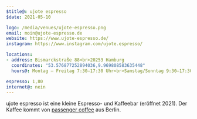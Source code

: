 ```yaml
---
$title@: ujote espresso
$date: 2021-05-10

logo: /media/venues/ujote-espresso.png
email: moin@ujote-espresso.de
website: https://www.ujote-espresso.de/
instagram: https://www.instagram.com/ujote.espresso/

locations:
- address: Bismarckstraße 88<br>20253 Hamburg
  coordinates: "53.576877252894036,9.969808583635448"
  hours@: Montag – Freitag 7:30–17:30 Uhr<br>Samstag/Sonntag 9:30–17:30 Uhr

espresso: 1,80
internet@: nein
---
```


ujote espresso ist eine kleine Espresso- und Kaffeebar (eröffnet 2021). Der Kaffee kommt von [passenger coffee](https://www.passenger-coffee.com/) aus Berlin.